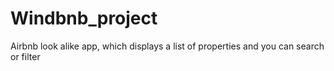 # Windbnb_project
Airbnb look alike app, which displays a list of properties and you can search or filter
